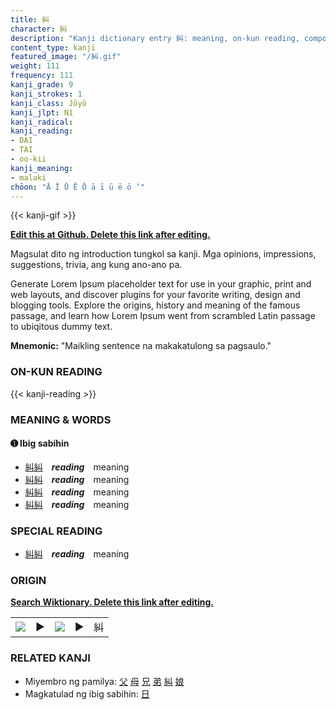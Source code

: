 ```yaml
---
title: 糾
character: 糾
description: "Kanji dictionary entry 糾: meaning, on-kun reading, compounds, origin, related kanji"
content_type: kanji
featured_image: "/糾.gif"
weight: 111
frequency: 111
kanji_grade: 9
kanji_strokes: 1
kanji_class: Jōyō
kanji_jlpt: N1
kanji_radical: 
kanji_reading: 
- DAI
- TAI
- oo-kii
kanji_meaning:
- malaki
chōon: "Ā Ī Ū Ē Ō ā ī ū ē ō ’"
---
```

[//]: # (Don't edit the line below. Kanji animated GIF code is automatically generated.)
{{< kanji-gif >}}

[//]: # (Edit below this line.)

**[Edit this at Github. Delete this link after editing.](https://github.com/tim0g/tim/tree/main/content/kanji/糾/index.md)**

Magsulat dito ng introduction tungkol sa kanji. Mga opinions, impressions, suggestions, trivia, ang kung ano-ano pa.

Generate Lorem Ipsum placeholder text for use in your graphic, print and web layouts, and discover plugins for your favorite writing, design and blogging tools. Explore the origins, history and meaning of the famous passage, and learn how Lorem Ipsum went from scrambled Latin passage to ubiqitous dummy text.
 
**Mnemonic:** "Maikling sentence na makakatulong sa pagsaulo."

### ON-KUN READING

[//]: # (Don't edit the line below. ON-KUN READING code is automatically generated.)
{{< kanji-reading >}}

### MEANING & WORDS

#### ➊ **Ibig sabihin**
  - [糾](../糾)[糾](../糾)　***reading***　meaning
  - [糾](../糾)[糾](../糾)　***reading***　meaning
  - [糾](../糾)[糾](../糾)　***reading***　meaning
  - [糾](../糾)[糾](../糾)　***reading***　meaning

### SPECIAL READING
  - [糾](../糾)[糾](../糾)　***reading***　meaning

### ORIGIN

**[Search Wiktionary. Delete this link after editing.](https://wiktionary.org/wiki/糾)**
<table class="kanji-table"><tr><td>
<img src="60px-糾-bronze.svg.png">
</td><td>▶</td><td>
<img src="60px-糾-oracle.svg.png">
</td><td>▶</td>
<td class="kanji-origin">糾</td>
</tr></table>

### RELATED KANJI
- Miyembro ng pamilya: [父](../父) [母](../母) [兄](../兄) [弟](../弟) [糾](../糾) [娘](../娘)
- Magkatulad ng ibig sabihin: [日](../日)
